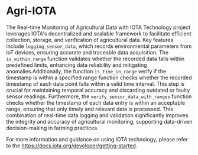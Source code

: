 # Agri-IOTA
The Real-time Monitoring of Agricultural Data with IOTA Technology project leverages IOTA's decentralized and scalable framework to facilitate efficient collection, storage, and verification of agricultural data. Key features include ```logging_sensor_data```, which records environmental parameters from IoT devices, ensuring accurate and traceable data acquisition. The ```is_within_range``` function validates whether the recorded data falls within predefined limits, enhancing data reliability and mitigating anomalies.Additionally, the function ```is_time_in_range``` verify if the timestamp is within a specified range function checks whether the recorded timestamp of each data point falls within a valid time interval. This step is crucial for maintaining temporal accuracy and discarding outdated or faulty sensor readings. Furthermore, the ```verify_sensor_data_with_ranges``` function checks whether the timestamp of each data entry is within an acceptable range, ensuring that only timely and relevant data is processed. This combination of real-time data logging and validation significantly improves the integrity and accuracy of agricultural monitoring, supporting data-driven decision-making in farming practices.

For more information and guidance on using IOTA technology, please refer to the https://docs.iota.org/developer/getting-started.


